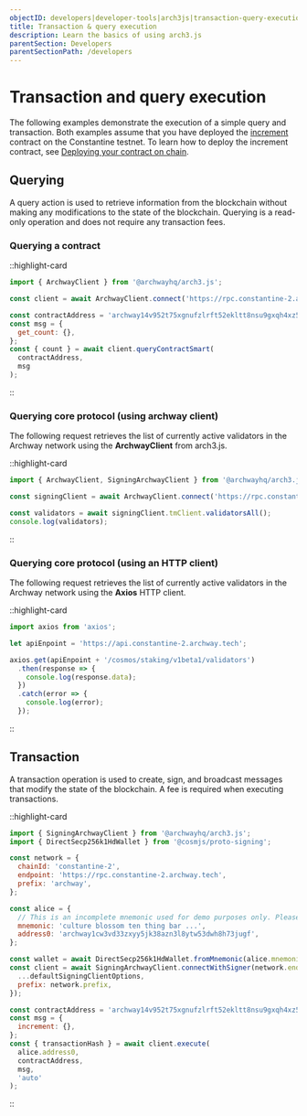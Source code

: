 ```yaml
---
objectID: developers|developer-tools|arch3js|transaction-query-execution
title: Transaction & query execution
description: Learn the basics of using arch3.js
parentSection: Developers
parentSectionPath: /developers
---
```


# Transaction and query execution

The following examples demonstrate the execution of a simple query and transaction. Both examples assume that you have deployed the <a href="https://github.com/archway-network/archway-templates/tree/f5860a7/increment" target="_blank">increment</a> contract on the Constantine testnet. To learn how to deploy the increment contract, see [Deploying your contract on chain](/developers/guides/my-first-dapp/deploy).

## Querying

A query action is used to retrieve information from the blockchain without making any modifications to the state of the blockchain. Querying is a read-only operation and does not require any transaction fees.

### Querying a contract

::highlight-card

```js
import { ArchwayClient } from '@archwayhq/arch3.js';

const client = await ArchwayClient.connect('https://rpc.constantine-2.archway.tech');

const contractAddress = 'archway14v952t75xgnufzlrft52ekltt8nsu9gxqh4xz55qfm6wqslc0spqspc5lm';
const msg = {
  get_count: {},
};
const { count } = await client.queryContractSmart(
  contractAddress,
  msg
);
``` 

::

### Querying core protocol (using archway client)

The following request retrieves the list of currently active validators in the Archway network using the **ArchwayClient** from arch3.js.

::highlight-card

```js
import { ArchwayClient, SigningArchwayClient } from '@archwayhq/arch3.js';

const signingClient = await ArchwayClient.connect('https://rpc.constantine-2.archway.tech');

const validators = await signingClient.tmClient.validatorsAll();
console.log(validators);
``` 

::

### Querying core protocol (using an HTTP client)

The following request retrieves the list of currently active validators in the Archway network using the **Axios** HTTP client.

::highlight-card

```js
import axios from 'axios';

let apiEnpoint = 'https://api.constantine-2.archway.tech';

axios.get(apiEnpoint + '/cosmos/staking/v1beta1/validators')
  .then(response => {
    console.log(response.data);
  })
  .catch(error => {
    console.log(error);
  });
``` 

::

## Transaction

A transaction operation is used to create, sign, and broadcast messages that modify the state of the blockchain. A fee is required when executing transactions.

::highlight-card

```js
import { SigningArchwayClient } from '@archwayhq/arch3.js';
import { DirectSecp256k1HdWallet } from '@cosmjs/proto-signing';

const network = {
  chainId: 'constantine-2',
  endpoint: 'https://rpc.constantine-2.archway.tech',
  prefix: 'archway',
};

const alice = {
  // This is an incomplete mnemonic used for demo purposes only. Please, never hard code your seed phrases.
  mnemonic: 'culture blossom ten thing bar ...',
  address0: 'archway1cw3vd33zxyy5jk38azn3l8ytw53dwh8h73jugf',
};

const wallet = await DirectSecp256k1HdWallet.fromMnemonic(alice.mnemonic, { prefix: network.prefix });
const client = await SigningArchwayClient.connectWithSigner(network.endpoint, wallet, {
  ...defaultSigningClientOptions,
  prefix: network.prefix,
});

const contractAddress = 'archway14v952t75xgnufzlrft52ekltt8nsu9gxqh4xz55qfm6wqslc0spqspc5lm';
const msg = {
  increment: {},
};
const { transactionHash } = await client.execute(
  alice.address0,
  contractAddress,
  msg,
  'auto'
);
``` 

::
